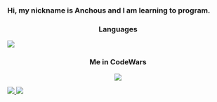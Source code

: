 
<h3>Hi, my nickname is Anchous and I am learning to program.</h3>

<h3 align="center">Languages</h3>

<img src="https://img.shields.io/badge/-Python-000000?style=for-the-badge&logo=python">

<h3 align="center">Me in CodeWars</h3>
<p align="center">
  <a href="https://www.codewars.com/users/Anchous">
         <img src="https://www.codewars.com/users/Anchous/badges/large">
</p>

<img src="https://github-readme-stats.vercel.app/api?username=Programmer-Anchous&show_icons=true&theme=github_dark&hide_border=true&hide=issues&count_private=true&layout=compact">
<img src="https://github-readme-stats.vercel.app/api/top-langs/?username=Programmer-Anchous&show_icons=true&theme=github_dark&hide_border=true&hide=issues&count_private=true&layout=compact">
